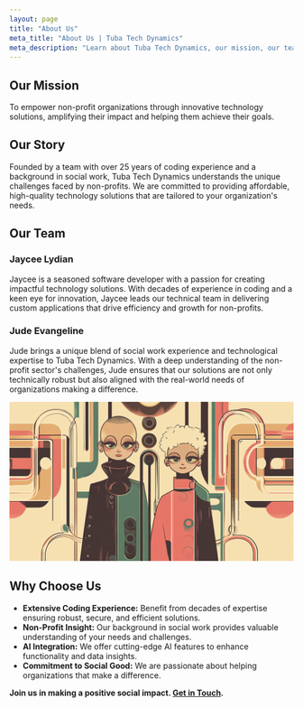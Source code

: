 ```yaml
---
layout: page
title: "About Us"
meta_title: "About Us | Tuba Tech Dynamics"
meta_description: "Learn about Tuba Tech Dynamics, our mission, our team, and why we're passionate about empowering non-profit organizations with innovative technology solutions."
---
```


## Our Mission

To empower non-profit organizations through innovative technology solutions, amplifying their impact and helping them achieve their goals.

## Our Story

Founded by a team with over 25 years of coding experience and a background in social work, Tuba Tech Dynamics understands the unique challenges faced by non-profits. We are committed to providing affordable, high-quality technology solutions that are tailored to your organization's needs.

## Our Team

### Jaycee Lydian

Jaycee is a seasoned software developer with a passion for creating impactful technology solutions. With decades of experience in coding and a keen eye for innovation, Jaycee leads our technical team in delivering custom applications that drive efficiency and growth for non-profits.

### Jude Evangeline

Jude brings a unique blend of social work experience and technological expertise to Tuba Tech Dynamics. With a deep understanding of the non-profit sector's challenges, Jude ensures that our solutions are not only technically robust but also aligned with the real-world needs of organizations making a difference.

![A professional photograph of Jaycee and Jude standing together in an office environment, smiling and approachable.](assets/images/team.png)

## Why Choose Us

- **Extensive Coding Experience:** Benefit from decades of expertise ensuring robust, secure, and efficient solutions.
- **Non-Profit Insight:** Our background in social work provides valuable understanding of your needs and challenges.
- **AI Integration:** We offer cutting-edge AI features to enhance functionality and data insights.
- **Commitment to Social Good:** We are passionate about helping organizations that make a difference.

**Join us in making a positive social impact. [Get in Touch](/contact).**
